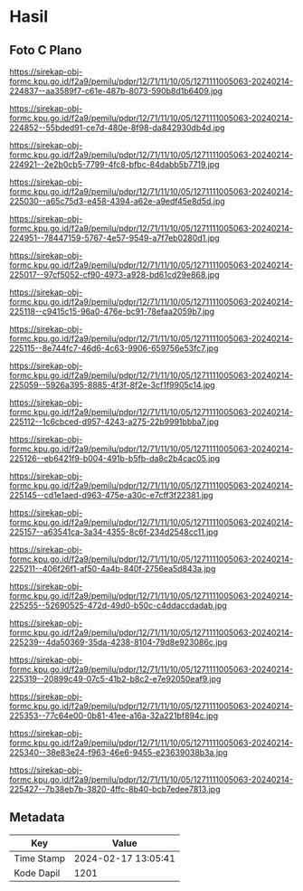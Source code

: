 # Hasil

## Foto C Plano

https://sirekap-obj-formc.kpu.go.id/f2a9/pemilu/pdpr/12/71/11/10/05/1271111005063-20240214-224837--aa3589f7-c61e-487b-8073-590b8d1b6409.jpg

https://sirekap-obj-formc.kpu.go.id/f2a9/pemilu/pdpr/12/71/11/10/05/1271111005063-20240214-224852--55bded91-ce7d-480e-8f98-da842930db4d.jpg

https://sirekap-obj-formc.kpu.go.id/f2a9/pemilu/pdpr/12/71/11/10/05/1271111005063-20240214-224921--2e2b0cb5-7799-4fc8-bfbc-84dabb5b7719.jpg

https://sirekap-obj-formc.kpu.go.id/f2a9/pemilu/pdpr/12/71/11/10/05/1271111005063-20240214-225030--a65c75d3-e458-4394-a62e-a9edf45e8d5d.jpg

https://sirekap-obj-formc.kpu.go.id/f2a9/pemilu/pdpr/12/71/11/10/05/1271111005063-20240214-224951--78447159-5767-4e57-9549-a7f7eb0280d1.jpg

https://sirekap-obj-formc.kpu.go.id/f2a9/pemilu/pdpr/12/71/11/10/05/1271111005063-20240214-225017--97cf5052-cf90-4973-a928-bd61cd29e868.jpg

https://sirekap-obj-formc.kpu.go.id/f2a9/pemilu/pdpr/12/71/11/10/05/1271111005063-20240214-225118--c9415c15-96a0-476e-bc91-78efaa2059b7.jpg

https://sirekap-obj-formc.kpu.go.id/f2a9/pemilu/pdpr/12/71/11/10/05/1271111005063-20240214-225115--8e744fc7-46d6-4c63-9906-659756e53fc7.jpg

https://sirekap-obj-formc.kpu.go.id/f2a9/pemilu/pdpr/12/71/11/10/05/1271111005063-20240214-225059--5926a395-8885-4f3f-8f2e-3cf1f9905c14.jpg

https://sirekap-obj-formc.kpu.go.id/f2a9/pemilu/pdpr/12/71/11/10/05/1271111005063-20240214-225112--1c6cbced-d957-4243-a275-22b9991bbba7.jpg

https://sirekap-obj-formc.kpu.go.id/f2a9/pemilu/pdpr/12/71/11/10/05/1271111005063-20240214-225126--eb6421f9-b004-491b-b5fb-da8c2b4cac05.jpg

https://sirekap-obj-formc.kpu.go.id/f2a9/pemilu/pdpr/12/71/11/10/05/1271111005063-20240214-225145--cd1e1aed-d963-475e-a30c-e7cff3f22381.jpg

https://sirekap-obj-formc.kpu.go.id/f2a9/pemilu/pdpr/12/71/11/10/05/1271111005063-20240214-225157--a63541ca-3a34-4355-8c6f-234d2548cc11.jpg

https://sirekap-obj-formc.kpu.go.id/f2a9/pemilu/pdpr/12/71/11/10/05/1271111005063-20240214-225211--406f26f1-af50-4a4b-840f-2756ea5d843a.jpg

https://sirekap-obj-formc.kpu.go.id/f2a9/pemilu/pdpr/12/71/11/10/05/1271111005063-20240214-225255--52690525-472d-49d0-b50c-c4ddaccdadab.jpg

https://sirekap-obj-formc.kpu.go.id/f2a9/pemilu/pdpr/12/71/11/10/05/1271111005063-20240214-225239--4da50369-35da-4238-8104-79d8e923086c.jpg

https://sirekap-obj-formc.kpu.go.id/f2a9/pemilu/pdpr/12/71/11/10/05/1271111005063-20240214-225319--20899c49-07c5-41b2-b8c2-e7e92050eaf9.jpg

https://sirekap-obj-formc.kpu.go.id/f2a9/pemilu/pdpr/12/71/11/10/05/1271111005063-20240214-225353--77c64e00-0b81-41ee-a16a-32a221bf894c.jpg

https://sirekap-obj-formc.kpu.go.id/f2a9/pemilu/pdpr/12/71/11/10/05/1271111005063-20240214-225340--38e83e24-f963-46e6-9455-e23639038b3a.jpg

https://sirekap-obj-formc.kpu.go.id/f2a9/pemilu/pdpr/12/71/11/10/05/1271111005063-20240214-225427--7b38eb7b-3820-4ffc-8b40-bcb7edee7813.jpg


## Metadata

| Key        | Value               |
| ---------- | ------------------- |
| Time Stamp | 2024-02-17 13:05:41 |
| Kode Dapil | 1201                |



